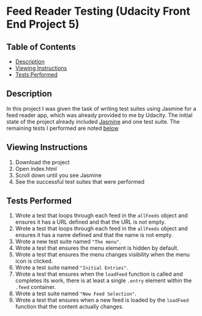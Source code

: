 # Feed Reader Testing (Udacity Front End Project 5)

## Table of Contents

* [Description](#description)
* [Viewing Instructions](#viewing-instructions)
* [Tests Performed](#tests-performed)

## Description

In this project I was given the task of writing test suites using Jasmine for a feed reader app, which was already provided to me by Udacity. The initial state of the project already included [Jasmine](http://jasmine.github.io/) and one test suite. The remaining tests I performed are noted [below](#tests-performed) 

## Viewing Instructions
1. Download the project
2. Open index.html
3. Scroll down until you see Jasmine
4. See the successful test suites that were performed 

## Tests Performed

1. Wrote a test that loops through each feed in the `allFeeds` object and ensures it has a URL defined and that the URL is not empty.
2. Wrote a test that loops through each feed in the `allFeeds` object and ensures it has a name defined and that the name is not empty.
3. Wrote a new test suite named `"The menu"`.
4. Wrote a test that ensures the menu element is hidden by default.
5. Wrote a test that ensures the menu changes visibility when the menu icon is clicked. 
6. Wrote a test suite named `"Initial Entries"`.
7. Wrote a test that ensures when the `loadFeed` function is called and completes its work, there is at least a single `.entry` element within the `.feed` container.
8. Wrote a test suite named `"New Feed Selection"`.
9. Wrote a test that ensures when a new feed is loaded by the `loadFeed` function that the content actually changes.
